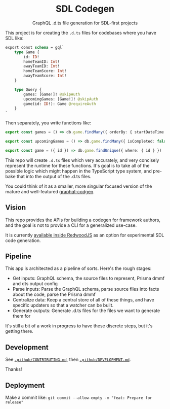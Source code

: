 <h1 align="center">SDL Codegen</h1>

<p align="center">GraphQL .d.ts file generation for SDL-first projects</p>

This project is for creating the `.d.ts` files for codebases where you have SDL like:

```graphql
export const schema = gql`
    type Game {
        id: ID!
        homeTeamID: Int!
        awayTeamID: Int!
        homeTeamScore: Int!
        awayTeamScore: Int!
    }

    type Query {
        games: [Game!]! @skipAuth
        upcomingGames: [Game!]! @skipAuth
        game(id: ID!): Game @requireAuth
    }
`
```

Then separately, you write functions like:

```ts
export const games = () => db.game.findMany({ orderBy: { startDateTime: "asc" } })

export const upcomingGames = () => db.game.findMany({ isCompleted: false, startDateTime: { gt: new Date() } })

export const game = ({ id }) => db.game.findUnique({ where: { id } })
```

This repo will create `.d.ts` files which very accurately, and very concisely represent the runtime for these functions. It's goal is to take all of the possible logic which might happen in the TypeScript type system, and pre-bake that into the output of the .d.ts files.

You could think of it as a smaller, more singular focused version of the mature and well-featured [graphql-codgen](https://the-guild.dev/graphql/codegen).

## Vision

This repo provides the APIs for building a codegen for framework authors, and the goal is not to provide a CLI for a generalized use-case.

It is currently [available inside RedwoodJS](https://redwoodjs.com/docs/typescript/generated-types#experimental-sdl-code-generation) as an option for experimental SDL code generation.

## Pipeline

This app is architected as a pipeline of sorts. Here's the rough stages:

- Get inputs: GraphQL schema, the source files to represent, Prisma dmmf and dts output config
- Parse inputs: Parse the GraphQL schema, parse source files into facts about the code, parse the Prisma dmmf
- Centralize data: Keep a central store of all of these things, and have specific updaters so that a watcher can be built.
- Generate outputs: Generate .d.ts files for the files we want to generate them for

It's still a bit of a work in progress to have these discrete steps, but it's getting there.

## Development

See [`.github/CONTRIBUTING.md`](./.github/CONTRIBUTING.md), then [`.github/DEVELOPMENT.md`](./.github/DEVELOPMENT.md).

Thanks!

## Deployment

Make a commit like: `git commit --allow-empty -m "feat: Prepare for release"`
